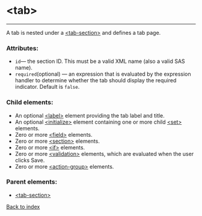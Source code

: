 # \<tab>

---

A tab is nested under a [\<tab-section>](./tab-section.md) and defines a tab page.

### Attributes:
* `id`&mdash; the section ID. This must be a valid XML name (also a valid SAS name).
* `required`(optional) &mdash; an expression that is evaluated by the expression handler to determine whether the tab should display the required indicator. Default is `false`.

### Child elements:
* An optional [\<label>](./label.md) element providing the tab label and title. 
* An optional [\<initialize>](./initialize.md) element containing one or more child [\<set>](./set.md) elements. 
* Zero or more [\<field>](./field.md) elements. 
* Zero or more [\<section>](./section.md) elements. 
* Zero or more [\<if>](./if.md) elements. 
* Zero or more [\<validation>](./validation.md) elements, which are evaluated when the user clicks Save. 
* Zero or more [\<action-group>](./action-group.md) elements.

### Parent elements:
* [\<tab-section>](./tab-section.md)

[Back to index](./README.md)